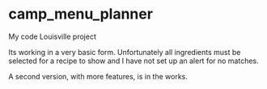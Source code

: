 # camp_menu_planner
My code Louisville project

Its working in a very basic form.  Unfortunately all ingredients 
must be selected for a recipe to show and I have not set up an alert
for no matches.

A second version, with more features, is in the works.
